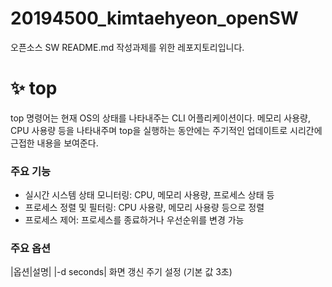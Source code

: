 # 20194500_kimtaehyeon_openSW
오픈소스 SW README.md 작성과제를 위한 레포지토리입니다.
# :sparkles: top
top 명령어는 현재 OS의 상태를 나타내주는 CLI 어플리케이션이다. 메모리 사용량, CPU 사용량 등을 나타내주며 top을 실행하는 동안에는 주기적인 업데이트로 시리간에 근접한 내용을 보여준다.

### 주요 기능
+ 실시간 시스템 상태 모니터링: CPU, 메모리 사용량, 프로세스 상태 등
+ 프로세스 정렬 및 필터링: CPU 사용량, 메모리 사용량 등으로 정렬
+ 프로세스 제어: 프로세스를 종료하거나 우선순위를 변경 가능

### 주요 옵션

|옵션|설명|
|-d seconds| 화면 갱신 주기 설정 (기본 값 3초)
